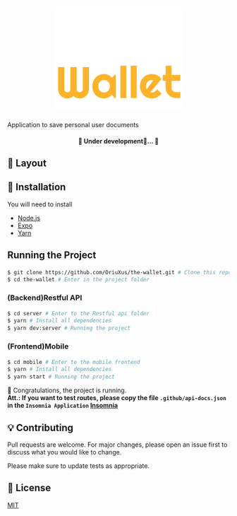 <h1 align="center">
  <img  src="./.github/logo.svg"/>
</h1>

Application to save personal user documents

<h4 align="center"> 
	🚧  Under development🚀...  🚧
</h4>

## :card_index: Layout

## :construction_worker: Installation

You will need to install

- [Node.js](https://nodejs.org)
- [Expo](https://yarnpkg.com/)
- [Yarn](https://yarnpkg.com/)

## Running the Project

```bash
$ git clone https://github.com/OriuXus/the-wallet.git # Clone this repository to your machine
$ cd the-wallet # Enter in the project folder
```

### (Backend)Restful API

```bash
$ cd server # Enter to the Restful api folder
$ yarn # Install all dependencies
$ yarn dev:server # Running the project
```

### (Frontend)Mobile

```bash
$ cd mobile # Enter to the mobile frontend
$ yarn # Install all dependencies
$ yarn start # Running the project
```

:tada: Congratulations, the project is running. <br />
<strong> Att.: If you want to test routes, please copy the file `.github/api-docs.json` in the `Insomnia Application` [Insomnia](https://insomnia.rest/) </strong>

## :bulb: Contributing

Pull requests are welcome. For major changes, please open an issue first to discuss what you would like to change.

Please make sure to update tests as appropriate.

## :bookmark: License

[MIT](https://choosealicense.com/licenses/mit/)
